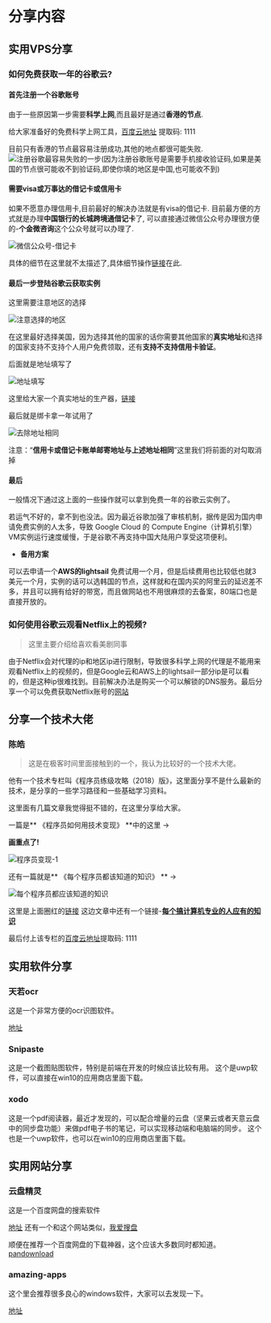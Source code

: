 # 分享内容



## 实用VPS分享
### 如何免费获取一年的谷歌云?

#### 首先注册一个谷歌账号
由于一些原因第一步需要**科学上网**,而且最好是通过**香港的节点**.

给大家准备好的免费科学上网工具，[百度云地址](https://pan.baidu.com/s/18xbii0zGiyG1S3ToZVwD2Q) 提取码: 1111

目前只有香港的节点最容易注册成功,其他的地点都很可能失败.![注册谷歌最容易失败的一步](share_images/注册谷歌最容易失败的一步.png)(因为注册谷歌账号是需要手机接收验证码,如果是美国的节点很可能收不到验证码,即使你填的地区是中国,也可能收不到)

#### 需要visa或万事达的借记卡或信用卡
如果不愿意办理信用卡,目前最好的解决办法就是有visa的借记卡.
目前最方便的方式就是办理**中国银行的长城跨境通借记卡**了,
可以直接通过微信公众号办理很方便的-**个金微咨询**这个公众号就可以办理了.

![微信公众号-借记卡](share_images/微信公众号-借记卡.png)

具体的细节在这里就不太描述了,具体细节操作[链接](https://poplite.xyz/post/2018/03/05/boc-debit-card-guide-for-online-payment.html)在此.

#### 最后一步登陆谷歌云获取实例

这里需要注意地区的选择

![注意选择的地区](share_images/注意选择的地区.jpg)

在这里最好选择美国，因为选择其他的国家的话你需要其他国家的**真实地址**和选择的国家支持不支持个人用户免费领取，还有**支持不支持信用卡验证**。

后面就是地址填写了

![地址填写](share_images/地址填写.jpg)

这里给大家一个真实地址的生产器，[链接](http://haoweichi.com/More/meiguo_zhenshi_dizhi)

最后就是绑卡拿一年试用了

![去除地址相同](share_images/去除地址相同.jpg)

注意：“**信用卡或借记卡账单邮寄地址与上述地址相同**”这里我们将前面的对勾取消掉

#### 最后

一般情况下通过这上面的一些操作就可以拿到免费一年的谷歌云实例了。

若运气不好的，拿不到也没法。因为最近谷歌加强了审核机制，据传是因为国内申请免费实例的人太多，导致 Google Cloud 的 Compute Engine（计算机引擎）VM实例运行速度缓慢，于是谷歌不再支持中国大陆用户享受这项便利。

- **备用方案**

可以去申请一个**AWS的lightsail** 免费试用一个月，但是后续费用也比较低也就3美元一个月，实例的话可以选韩国的节点，这样就和在国内买的阿里云的延迟差不多，并且可以拥有给好的带宽，而且做网站也不用很麻烦的去备案，80端口也是直接开放的。

### 如何使用谷歌云观看Netflix上的视频?

> 这里主要介绍给喜欢看美剧同事

由于Netflix会对代理的ip和地区ip进行限制，导致很多科学上网的代理是不能用来观看Netflix上的视频的，但是Google云和AWS上的lightsail一部分ip是可以看的，但是这种ip很难找到。目前解决办法是购买一个可以解锁的DNS服务。最后分享一个可以免费获取Netflix账号的[网站](https://www.uud.me/)

## 分享一个技术大佬

### 陈皓

> 这是在极客时间里面接触到的一个，我认为比较好的一个技术大佬。

他有一个技术专栏叫《程序员练级攻略（2018）版》，这里面分享不是什么最新的技术，是分享的一些学习路径和一些基础学习资料。

这里面有几篇文章我觉得挺不错的，在这里分享给大家。

一篇是** 《程序员如何用技术变现》 **中的这里 ->

**画重点了!**

![程序员变现-1](share_images/程序员变现-1.png)

还有一篇就是** 《每个程序员都该知道的知识》 ** ->

![每个程序员都应该知道的知识](share_images/每个程序员都应该知道的知识.png)

这里是上面圈红的[链接](https://stackoverflow.com/questions/1711/what-is-the-single-most-influential-book-every-programmer-should-read)
这边文章中还有一个链接-[**每个搞计算机专业的人应有的知识**](http://matt.might.net/articles/what-cs-majors-should-know/)

最后付上该专栏的[百度云地址](https://pan.baidu.com/s/1XTomq3s4WZpb8o1mN0lIpg)提取码: 1111

## 实用软件分享

### 天若ocr

这是一个非常方便的ocr识图软件。

[地址](https://tianruoocr.cn/)

### Snipaste

这是一个截图贴图软件，特别是前端在开发的时候应该比较有用。
这个是uwp软件，可以直接在win10的应用商店里面下载。

### xodo

这是一个pdf阅读器，最近才发现的，可以配合增量的云盘（坚果云或者天意云盘中的同步盘功能）来做pdf电子书的笔记，可以实现移动端和电脑端的同步。
这个也是一个uwp软件，也可以在win10的应用商店里面下载。

## 实用网站分享
### 云盘精灵

这是一个百度网盘的搜索软件

[地址](https://www.yunpanjingling.com/)
还有一个和这个网站类似，[我爱搜盘](https://www.52sopan.com/index.html)

顺便在推荐一个百度网盘的下载神器，这个应该大多数同时都知道。[pandownload](https://pandownload.com/)

### amazing-apps

这个里会推荐很多良心的windows软件，大家可以去发现一下。

[地址](https://amazing-apps.gitbook.io/windows-apps-that-amaze-us/zh-cn/summary)